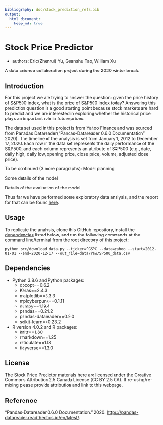 ```yaml
---
bibliography: doc/stock_prediction_refs.bib
output: 
  html_document:
    keep_md: true
---
```


# Stock Price Predictor
- authors: Eric(Zhenrui) Yu, Guanshu Tao, William Xu

A data science collaboration project during the 2020 winter break.

## Introduction
For this project we are trying to answer the question: given the price history of S&P500 index, what is the price of S&P500 index today? Answering this prediction question is a good starting point because stock markets are hard to predict and we are interested in exploring whether the historical price plays an important role in future prices.

The data set used in this project is from Yahoo Finance and was sourced from Panadas Datareader(“Pandas-Datareader 0.6.0 Documentation” 2020). The timeline of the analysis is set from January 1, 2012 to December 17, 2020. Each row in the data set represents the daily performance of the S&P500, and each column represents an attribute of S&P500 (e.g., date, daily high, daily low, opening price, close price, volume, adjusted close price).

To be continued (3 more paragraphs):
Model planning

Some details of the model

Details of the evaluation of the model

Thus far we have performed some exploratory data analysis, and the report for that can be found [here](src/analysis.ipynb).

## Usage

To replicate the analysis, clone this GitHub repository, install the [dependencies](#dependencies) listed below, and run the following commands at the command line/terminal from the root directory of this project:

```
python src/download_data.py --ticker=^GSPC --data=yahoo --start=2012-01-01 --end=2020-12-17 --out_file=data/raw/SP500_data.csv
```

## Dependencies
- Python 3.8.6 and Python packages:
  - docopt==0.6.2
  - Keras==2.4.3
  - matplotlib==3.3.3
  - mplcyberpunk==0.1.11
  - numpy==1.19.4
  - pandas==0.24.2
  - pandas-datareader==0.9.0
  - scikit-learn==0.23.2
- R version 4.0.2 and R packages:
  - knitr==1.30
  - rmarkdown==1.25
  - reticulate==1.18
  - tidyverse==1.3.0

## License
The Stock Price Predictor materials here are licensed under the Creative Commons Attribution 2.5 Canada License (CC BY 2.5 CA). If re-using/re-mixing please provide attribution and link to this webpage.

## Reference
“Pandas-Datareader 0.6.0 Documentation.” 2020. https://pandas-datareader.readthedocs.io/en/latest/.